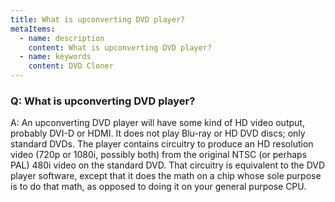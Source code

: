 ```yaml
---
title: What is upconverting DVD player?
metaItems:
  - name: description
    content: What is upconverting DVD player?
  - name: keywords
    content: DVD Cloner
---
```


### Q: What is upconverting DVD player?

A:
An upconverting DVD player will have some kind of HD video output, probably DVI-D or HDMI. It does not play Blu-ray or HD DVD discs; only standard DVDs. The player contains circuitry to produce an HD resolution video (720p or 1080i, possibly both) from the original NTSC (or perhaps PAL) 480i video on the standard DVD. That circuitry is equivalent to the DVD player software, except that it does the math on a chip whose sole purpose is to do that math, as opposed to doing it on your general purpose CPU.
